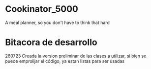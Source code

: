 # Cookinator_5000
A meal planner, so you don't have to think that hard
# Bitacora de desarrollo
260723 Creada la version preliminar de las clases a utilizar, si bien se puede emprolijar el código, ya estan listas para ser usadas
